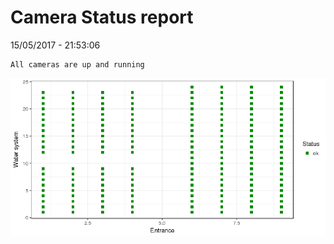Camera Status report
================
15/05/2017 - 21:53:06

    All cameras are up and running

![](camreport_files/figure-markdown_github/unnamed-chunk-2-1.png)
